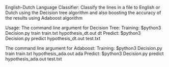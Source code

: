 English-Dutch Language Classifier:
Classify the lines in a file to English or Dutch using the Decision tree algorithm and 
also boosting the accuracy of the results using Adaboost algorithm


Usage:
The command line argument for Decision Tree:
Training: $python3 Decision.py train train.txt hypothesis_dt.out dt
Predict: $python3 Decision.py predict hypothesis_dt.out test.txt

The command line argument for Adaboost:
Training: $python3 Decision.py train train.txt hypothesis_ada.out ada
Predict: $python3 Decision.py predict hypothesis_ada.out test.txt
